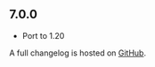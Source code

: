 ## 7.0.0
- Port to 1.20

A full changelog is hosted on [GitHub](https://github.com/Trikzon/transparent/blob/1.20/CHANGELOG.md).
